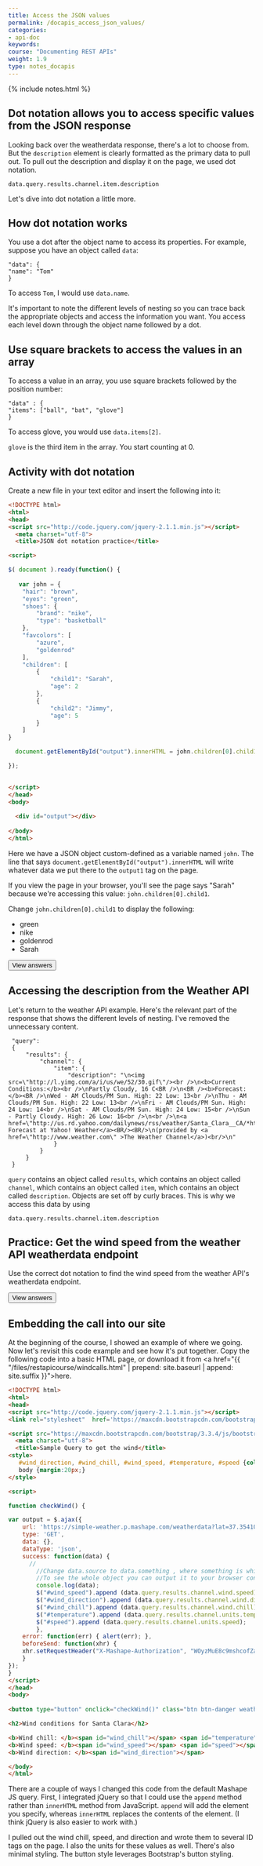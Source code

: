 ```yaml
---
title: Access the JSON values
permalink: /docapis_access_json_values/
categories:
- api-doc
keywords: 
course: "Documenting REST APIs"
weight: 1.9
type: notes_docapis
---
```

{% include notes.html %}

## Dot notation allows you to access specific values from the JSON response

Looking back over the weatherdata response, there's a lot to choose from. But the `description` element is clearly formatted as the primary data to pull out. To pull out the description and display it on the page, we used dot notation.

```
data.query.results.channel.item.description
```

Let's dive into dot notation a little more.

## How dot notation works

You use a dot after the object name to access its properties. For example, suppose you have an object called `data`:

```
"data": {
"name": "Tom"
}
```

To access `Tom`, I would use `data.name`.

It's important to note the different levels of nesting so you can trace back the appropriate objects and access the information you want. You access each level down through the object name followed by a dot.

## Use square brackets to access the values in an array

To access a value in an array, you use square brackets followed by the position number:

```
"data" : {
"items": ["ball", "bat", "glove"]
}
```

To access glove, you would use `data.items[2]`.

`glove` is the third item in the array. You start counting at 0.

## Activity with dot notation

Create a new file in your text editor and insert the following into it:

```html
<!DOCTYPE html>
<html>
<head>
<script src="http://code.jquery.com/jquery-2.1.1.min.js"></script>
  <meta charset="utf-8">
  <title>JSON dot notation practice</title>

<script>

$( document ).ready(function() {
    
   var john = {
    "hair": "brown",
    "eyes": "green",
    "shoes": {
        "brand": "nike",
        "type": "basketball"
    },
    "favcolors": [
        "azure",
        "goldenrod"
    ],
    "children": [
        {
            "child1": "Sarah",
            "age": 2
        },
        {
            "child2": "Jimmy",
            "age": 5
        }
    ]
}

  document.getElementById("output").innerHTML = john.children[0].child1; 

});

      
</script>
</head>
<body>
 
  <div id="output"></div>
  
</body>
</html>
```

Here we have a JSON object custom-defined as a variable named `john`. The line that says `document.getElementById("output").innerHTML` will write whatever data we put there to the `output1` tag on the page.

If you view the page in your browser, you'll see the page says "Sarah" because we're accessing this value: `john.children[0].child1`.

Change `john.children[0].child1` to display the following: 

* green
* nike
* goldenrod
* Sarah

<style>
#theAnswer2 {display:none;}
</style>
<script>
$( document ).ready(function() {
$( "#viewAnswers2" ).click(function() {
  $( "#theAnswer2" ).toggle();
});
});
</script>

<button id="viewAnswers2" class="btn btn-default" >View answers</button>
<ul id="theAnswer2">
<li> green: <code>john.eyes</code></li>
<li> Nike: <code>john.shoes.brand</code></li>
<li> goldenrod: <code>john.favcolors[1]</code></li>
<li> Jimmy: <code>john.children[0].child2</code></li>
</ul>

## Accessing the description from the Weather API

Let's return to the weather API example. Here's the relevant part of the response that shows the different levels of nesting. I've removed the unnecessary content.

```
 "query":
 {
     "results": {
         "channel": {
             "item": {
                 "description": "\n<img src=\"http://l.yimg.com/a/i/us/we/52/30.gif\"/><br />\n<b>Current Conditions:</b><br />\nPartly Cloudy, 16 C<BR />\n<BR /><b>Forecast:</b><BR />\nWed - AM Clouds/PM Sun. High: 22 Low: 13<br />\nThu - AM Clouds/PM Sun. High: 22 Low: 13<br />\nFri - AM Clouds/PM Sun. High: 24 Low: 14<br />\nSat - AM Clouds/PM Sun. High: 24 Low: 15<br />\nSun - Partly Cloudy. High: 26 Low: 16<br />\n<br />\n<a href=\"http://us.rd.yahoo.com/dailynews/rss/weather/Santa_Clara__CA/*http://weather.yahoo.com/forecast/USCA1018_c.html\">Full Forecast at Yahoo! Weather</a><BR/><BR/>\n(provided by <a href=\"http://www.weather.com\" >The Weather Channel</a>)<br/>\n"
             }
         }
     }
 }
```
`query` contains an object called `results`, which contains an object called `channel`, which contains an object called `item`, which contains an object called `description`. Objects are set off by curly braces. This is why we access this data by using

```
data.query.results.channel.item.description
```

## Practice: Get the wind speed from the weather API weatherdata endpoint

Use the correct dot notation to find the wind speed from the weather API's weatherdata endpoint.

<style>
#theAnswer {display:none;}
</style>
<script>
$( document ).ready(function() {
$( "#viewAnswers" ).click(function() {
  $( "#theAnswer" ).toggle();
});
});
</script>

<button id="viewAnswers" class="btn btn-default" >View answers</button>
<p id="theAnswer"><code>data.query.results.channel.wind.speed</code></p>

## Embedding the call into our site

At the beginning of the course, I showed an example of where we going. Now let's revisit this code example and see how it's put together. Copy the following code into a basic HTML page, or download it from <a href="{{ "/files/restapicourse/windcalls.html" | prepend: site.baseurl | append: site.suffix }}">here</a>.

```html
<!DOCTYPE html>
<html>
<head>
<script src="http://code.jquery.com/jquery-2.1.1.min.js"></script>
<link rel="stylesheet"  href='https://maxcdn.bootstrapcdn.com/bootstrap/3.3.4/css/bootstrap.min.css' rel='stylesheet' type='text/css'>

<script src="https://maxcdn.bootstrapcdn.com/bootstrap/3.3.4/js/bootstrap.min.js"></script>
  <meta charset="utf-8">
  <title>Sample Query to get the wind</title>
<style>
   #wind_direction, #wind_chill, #wind_speed, #temperature, #speed {color: red; font-weight: bold;}
   body {margin:20px;}
</style>

<script>

function checkWind() { 

var output = $.ajax({
    url: 'https://simple-weather.p.mashape.com/weatherdata?lat=37.354108&lng=-121.955236', 
    type: 'GET', 
    data: {}, 
    dataType: 'json',
    success: function(data) {
      //
        //Change data.source to data.something , where something is whichever part of the object you want returned.
        //To see the whole object you can output it to your browser console using:
        console.log(data);
        $("#wind_speed").append (data.query.results.channel.wind.speed);
        $("#wind_direction").append (data.query.results.channel.wind.direction);
        $("#wind_chill").append (data.query.results.channel.wind.chill);
        $("#temperature").append (data.query.results.channel.units.temperature);
        $("#speed").append (data.query.results.channel.units.speed);
        },
    error: function(err) { alert(err); },
    beforeSend: function(xhr) {
    xhr.setRequestHeader("X-Mashape-Authorization", "WOyzMuE8c9mshcofZaBke3kw7lMtp1HjVGAjsndqIPbU9n2eET"); // Enter here your Mashape key
    }
});  
}
</script>
</head>
<body>
 
<button type="button" onclick="checkWind()" class="btn btn-danger weatherbutton">Check wind conditions</button>

<h2>Wind conditions for Santa Clara</h2>

<b>Wind chill: </b><span id="wind_chill"></span> <span id="temperature"></span></br>
<b>Wind speed: </b><span id="wind_speed"></span> <span id="speed"></span></br>
<b>Wind direction: </b><span id="wind_direction"></span>

</body>
</html>
```

There are a couple of ways I changed this code from the default Mashape JS query. First, I integrated jQuery so that I could use the `append` method rather than `innerHTML` method from JavaScript. `append` will add the element you specify, whereas `innerHTML` replaces the contents of the element. (I think jQuery is also easier to work with.)

I pulled out the wind chill, speed, and direction and wrote them to several ID tags on the page. I also the units for these values as well. There's also minimal styling. The button style leverages Bootstrap's button styling.


